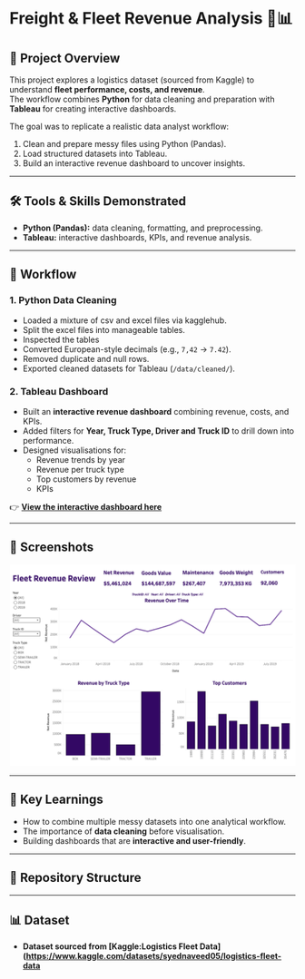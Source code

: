 # Freight & Fleet Revenue Analysis 🚛📊

## 📌 Project Overview
This project explores a logistics dataset (sourced from Kaggle) to understand **fleet performance, costs, and revenue**.  
The workflow combines **Python** for data cleaning and preparation with **Tableau** for creating interactive dashboards.  

The goal was to replicate a realistic data analyst workflow:
1. Clean and prepare messy files using Python (Pandas).
2. Load structured datasets into Tableau.
3. Build an interactive revenue dashboard to uncover insights.

---

## 🛠 Tools & Skills Demonstrated
- **Python (Pandas):** data cleaning, formatting, and preprocessing.
- **Tableau:** interactive dashboards, KPIs, and revenue analysis.

---

## 🔄 Workflow
### 1. Python Data Cleaning
- Loaded a mixture of csv and excel files via kagglehub.
- Split the excel files into manageable tables.
- Inspected the tables 
- Converted European-style decimals (e.g., `7,42` → `7.42`).
- Removed duplicate and null rows.
- Exported cleaned datasets for Tableau (`/data/cleaned/`).

### 2. Tableau Dashboard
- Built an **interactive revenue dashboard** combining revenue, costs, and KPIs.
- Added filters for **Year, Truck Type, Driver and Truck ID** to drill down into performance.
- Designed visualisations for:
  - Revenue trends by year
  - Revenue per truck type
  - Top customers by revenue 
  - KPIs

👉 **[View the interactive dashboard here](https://public.tableau.com/app/profile/jason.redding4616/viz/FleetVisualisations/RevenueDashboard)**

---

## 📸 Screenshots
![Dashboard Screenshot](Screenshots/Dashboard_Screenshot.png)

---

## 🚀 Key Learnings
- How to combine multiple messy datasets into one analytical workflow.
- The importance of **data cleaning** before visualisation.
- Building dashboards that are **interactive and user-friendly**.

---

## 📂 Repository Structure


---

## 📊 Dataset
- **Dataset sourced from [Kaggle:Logistics Fleet Data](https://www.kaggle.com/datasets/syednaveed05/logistics-fleet-data**  

